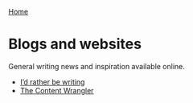 [Home](index.md)

# Blogs and websites
General writing news and inspiration available online.

* [I’d rather be writing](https://idratherbewriting.com/)
* [The Content Wrangler](https://thecontentwrangler.com/)

